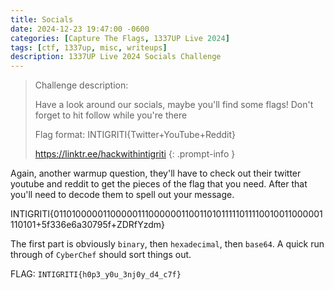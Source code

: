 ```yaml
---
title: Socials
date: 2024-12-23 19:47:00 -0600
categories: [Capture The Flags, 1337UP Live 2024]
tags: [ctf, 1337up, misc, writeups]
description: 1337UP Live 2024 Socials Challenge
---
```


> Challenge description:
>
> Have a look around our socials, maybe you'll find some flags! Don't forget to hit follow while you're there
>
> Flag format: INTIGRITI{Twitter+YouTube+Reddit}
>
> https://linktr.ee/hackwithintigriti 
{: .prompt-info }

Again, another warmup question, they'll have to check out their twitter youtube and reddit to get the pieces of the flag that you need. After that you'll need to decode them to spell out your message.

INTIGRITI{0110100000110000011100000011001101011111011110010011000001110101+5f336e6a30795f+ZDRfYzdm}

 The first part is obviously `binary`, then `hexadecimal`, then `base64`. A quick run through of `CyberChef` should sort things out.

FLAG: `INTIGRITI{h0p3_y0u_3nj0y_d4_c7f}`
